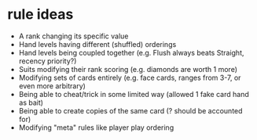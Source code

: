 # rule ideas
- A rank changing its specific value
- Hand levels having different (shuffled) orderings
- Hand levels being coupled together (e.g. Flush always beats Straight, recency priority?)
- Suits modifying their rank scoring (e.g. diamonds are worth 1 more)
- Modifying sets of cards entirely (e.g. face cards, ranges from 3-7, or even more arbitrary)
- Being able to cheat/trick in some limited way (allowed 1 fake card hand as bait)
- Being able to create copies of the same card (? should be accounted for)
- Modifying "meta" rules like player play ordering
